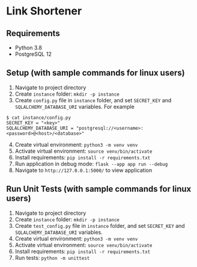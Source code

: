 # Link Shortener

## Requirements
- Python 3.8
- PostgreSQL 12

## Setup (with sample commands for linux users)

1. Navigate to project directory
2. Create `instance` folder: `mkdir -p instance`
3. Create `config.py` file in `instance` folder, and set `SECRET_KEY` and `SQLALCHEMY_DATABASE_URI` variables. For example
```
$ cat instance/config.py
SECRET_KEY = "<key>"
SQLALCHEMY_DATABASE_URI = "postgresql://<username>:<password>@<host>/<database>"
```
4. Create virtual environment: `python3 -m venv venv`
5. Activate virtual environment: `source venv/bin/activate`
6. Install requirements: `pip install -r requirements.txt`
7. Run application in debug mode: `flask --app app run --debug`
8. Navigate to `http://127.0.0.1:5000/` to view application

## Run Unit Tests (with sample commands for linux users)

1. Navigate to project directory
2. Create `instance` folder: `mkdir -p instance`
3. Create `test_config.py` file in `instance` folder, and set `SECRET_KEY` and `SQLALCHEMY_DATABASE_URI` variables.
4. Create virtual environment: `python3 -m venv venv`
5. Activate virtual environment: `source venv/bin/activate`
6. Install requirements: `pip install -r requirements.txt`
7. Run tests: `python -m unittest`
